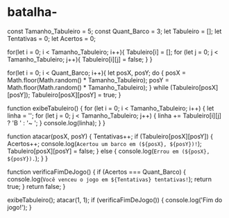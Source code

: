 # batalha-

const Tamanho_Tabuleiro = 5;
const Quant_Barco = 3;
let Tabuleiro = [];
let Tentativas = 0;
let Acertos = 0;


for(let i = 0; i < Tamanho_Tabuleiro; i++){
    Tabuleiro[i] = [];
    for (let j = 0; j < Tamanho_Tabuleiro; j++){
         Tabuleiro[i][j] = false;
    }
}


for(let i = 0; i < Quant_Barco; i++){
    let posX, posY;
    do {
        posX = Math.floor(Math.random() * Tamanho_Tabuleiro);
        posY = Math.floor(Math.random() * Tamanho_Tabuleiro);
    } while (Tabuleiro[posX][posY]); 
    Tabuleiro[posX][posY] = true;
}


function exibeTabuleiro() {
    for (let i = 0; i < Tamanho_Tabuleiro; i++) {
        let linha = '';
        for (let j = 0; j < Tamanho_Tabuleiro; j++) {
            linha += Tabuleiro[i][j] ? 'B ' : '~ ';
        }
        console.log(linha);
    }
}


function atacar(posX, posY) {
    Tentativas++;
    if (Tabuleiro[posX][posY]) {
        Acertos++;
        console.log(`Acertou um barco em (${posX}, ${posY})!`);
        Tabuleiro[posX][posY] = false;
    } else {
        console.log(`Errou em (${posX}, ${posY}).`);
    }
}


function verificaFimDeJogo() {
    if (Acertos === Quant_Barco) {
        console.log(`Você venceu o jogo em ${Tentativas} tentativas!`);
        return true;
    }
    return false;
}


exibeTabuleiro(); 
atacar(1, 1); 
if (verificaFimDeJogo()) {
    console.log('Fim do jogo!');
}
